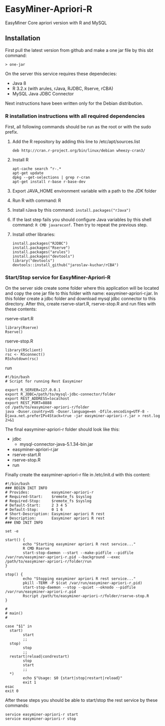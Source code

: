 # EasyMiner-Apriori-R
EasyMiner Core apriori version with R and MySQL 

## Installation

First pull the latest version from github and make a one jar file by this sbt command:
```
> one-jar
```

On the server this service requires these dependecies:
 * Java 8
 * R 3.2.x (with arules, rJava, RJDBC, Rserve, rCBA)
 * MySQL Java JDBC Connector
 
Next instructions have been written only for the Debian distribution.
 
### R installation instructions with all required dependencies

First, all following commands should be run as the root or with the sudo prefix.

1. Add the R repository by adding this line to /etc/apt/sources.list
   
   ```deb http://cran.r-project.org/bin/linux/debian wheezy-cran3/```
   
2. Install R

   ```
   apt-cache search ^r-.*
   apt-get update
   dpkg --get-selections | grep r-cran
   apt-get install r-base r-base-dev
   ```
   
3. Export JAVA_HOME environment variable with a path to the JDK folder
4. Run R with command: R
5. Install rJava by this command: ```install.packages("rJava")```
6. If the last step fails you should configure Java variables by this shell command: ```R CMD javareconf```. Then try to repeat the previous step.
7. Install other libraries:
   
   ```
   install.packages("RJDBC")
   install.packages("Rserve")
   install.packages("arules")
   install.packages("devtools")
   library("devtools")
   devtools::install_github("jaroslav-kuchar/rCBA")
   ```

### Start/Stop service for EasyMiner-Apriori-R

On the server side create some folder where this application will be located and copy the one jar file to this folder with name: easyminer-apriori-r.jar. In this folder create a jdbc folder and download mysql jdbc connector to this directory. After this, create rserve-start.R, rserve-stop.R and run files with these contents:

rserve-start.R
```
library(Rserve)
Rserve()
```

rserve-stop.R
```
library(RSclient)
rsc <- RSconnect()
RSshutdown(rsc)
```

run
```
#!/bin/bash  
# Script for running Rest Easyminer

export R_SERVER=127.0.0.1
export R_JDBC=/path/to/mysql-jdbc-connector/folder
export REST_ADDRESS=localhost
export REST_PORT=8888
cd /path/to/easyminer-apriori-r/folder
java -Duser.country=US -Duser.language=en -Dfile.encoding=UTF-8 -Djava.net.preferIPv4Stack=true -jar easyminer-apriori-r.jar > rest.log 2>&1
```

The final easyminer-apriori-r folder should look like this:

* jdbc
   * mysql-connector-java-5.1.34-bin.jar 
* easyminer-apriori-r.jar
* rserve-start.R
* rserve-stop.R
* run

Finally create the easyminer-apriori-r file in /etc/init.d with this content:

```
#!/bin/bash
### BEGIN INIT INFO
# Provides:          easyminer-apriori-r
# Required-Start:    $remote_fs $syslog
# Required-Stop:     $remote_fs $syslog
# Default-Start:     2 3 4 5
# Default-Stop:      0 1 6
# Short-Description: Easyminer apriori R rest
# Description:       Easyminer apriori R rest
### END INIT INFO

set -e

start() {
        echo "Starting easyminer apriori R rest service..."
        R CMD Rserve
        start-stop-daemon --start --make-pidfile --pidfile /var/run/easyminer-apriori-r.pid --background --exec /path/to/easyminer-apriori-r/folder/run
}

stop() {
        echo "Stopping easyminer apriori R rest service..."
        pkill -TERM -P $(cat /var/run/easyminer-apriori-r.pid)
        start-stop-daemon --stop --quiet --oknodo --pidfile /var/run/easyminer-apriori-r.pid
        Rscript /path/to/easyminer-apriori-r/folder/rserve-stop.R
}

#
# main()
#

case "$1" in
  start)
        start
        ;;
  stop)
        stop
        ;;
  restart|reload|condrestart)
        stop
        start
        ;;
  *)
        echo $"Usage: $0 {start|stop|restart|reload}"
        exit 1
esac
exit 0
```

After these steps you should be able to start/stop the rest service by these commands:

```
service easyminer-apriori-r start
service easyminer-apriori-r stop
```
